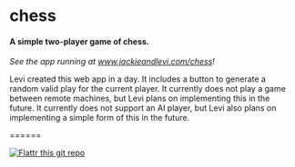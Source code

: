 # chess

#### A simple two-player game of chess.

_See the app running at www.jackieandlevi.com/chess!_

Levi created this web app in a day. It includes a button to generate a random valid play for the current player. It currently does not play a game between remote machines, but Levi plans on implementing this in the future. It currently does not support an AI player, but Levi also plans on implementing a simple form of this in the future.

======

[![Flattr this git repo](http://api.flattr.com/button/flattr-badge-large.png)](https://flattr.com/submit/auto?user_id=levisl176&url=github.com/levisl176/chess&title=chess&language=javascript&tags=github&category=software)
